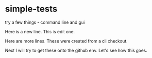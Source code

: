# simple-tests
try a few things - command line and gui


Here is a new line.  This is edit one.

Here are more lines.  These were created from a cli checkout.

Next I will try to get these onto the github env.
Let's see how this goes.


